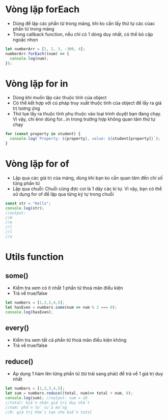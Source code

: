 # Vòng lặp forEach

- Dùng để lặp các phần tử trong mảng, khi ko cần lấy thứ tự các cúac phần tử trong mảng
- Trong callback function, nễu chỉ có 1 dòng duy nhất, có thể bỏ cặp ngoặc nhọn

```js
let numberArr = [1, 2, 3, -300, 4];
numberArr.forEach((num) => {
  console.log(num);
});
```

# Vòng lặp for in

- Dùng khi muốn lặp các thuộc tính của object
- Có thể kết hợp với cú pháp truy xuất thuộc tính của object để lấy ra giá trị tương ứng
- Thứ tụe lấy ra thuộc tính phụ thuộc vào loại trình duyệt bạn đang chạy. Vì vậy, chỉ ênn dùng for...in trong trường hợp không quan tâm thứ tự chạy

```js
for (const property in student) {
  console.log(`Property: ${property}, value: ${student[property]}`);
}
```

# Vòng lặp for of
- Lặp qua các giá trị của mảng, dùng khi bạn ko cần quan tâm đến chỉ số từng phần tử
- Lặp qua chuỗi: Chuỗi cũng đợc coi là 1 dãy các kí tự. Vì vậy, bạn có thể sử dụng for of để lặp qua từng ký tự trong chuỗi
```js
const str = "Hello";
console.log(str);
//output:
//H
//e
//l
//l
//o 
```
# Utils function
## some()
- Kiểm tra xem có ít nhất 1 phần tử thoả mãn điều kiện
- Trả về true/false
```js
let numbers = [1,2,3,4,5];
let hasEven = numbers.some(num => num % 2 === 0);
console.log(hasEven);
```
## every()
- Kiểm tra xem tất cả phần tử thoả mãn điều kiện không
- Trả về true/false

## reduce()
- Áp dụng 1 hàm lên từng phần tử (từ trái sang phải) để trả về 1 giá trị duy nhất
```js
let numbers = [1,2,3,4,5];
let sum = numbers.reduce((total, num)=> total + num, 0);
console.log(sum); //output: sum = 10
//total: biến nhận giá trị duy nhất
//num: phần tử của mảng
//0: giá trị khởi tạo cho biến total
```